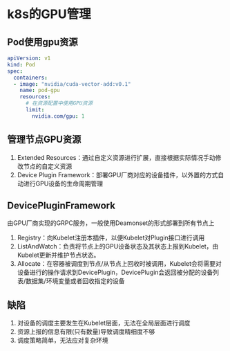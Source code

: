 # k8s的GPU管理

## Pod使用gpu资源
```yaml
apiVersion: v1
kind: Pod
spec:
  containers:
  - image: "nvidia/cuda-vector-add:v0.1"
    name: pod-gpu
    resources:
      # 在资源配置中使用GPU资源
      limit:
        nvidia.com/gpu: 1
```

## 管理节点GPU资源
1. Extended Resources：通过自定义资源进行扩展，直接根据实际情况手动修改节点的自定义资源
2. Device Plugin Framework：部署GPU厂商对应的设备插件，以外置的方式自动进行GPU设备的生命周期管理

## DevicePluginFramework
由GPU厂商实现的GRPC服务，一般使用Deamonset的形式部署到所有节点上
1. Registry：向Kubelet注册本插件，以便Kubelet对Plugin接口进行调用
2. ListAndWatch：负责将节点上的GPU设备状态及其状态上报到Kubelet，由Kubelet更新并维护节点状态。
3. Allocate：在容器被调度到节点/从节点上回收时被调用，Kubelet会将需要对设备进行的操作请求到DevicePlugin，DevicePlugin会返回被分配的设备列表/数据集/环境变量或者回收指定的设备

## 缺陷
1. 对设备的调度主要发生在Kubelet层面，无法在全局层面进行调度
2. 资源上报的信息有限(只有数量)导致调度精细度不够
3. 调度策略简单，无法应对复杂环境